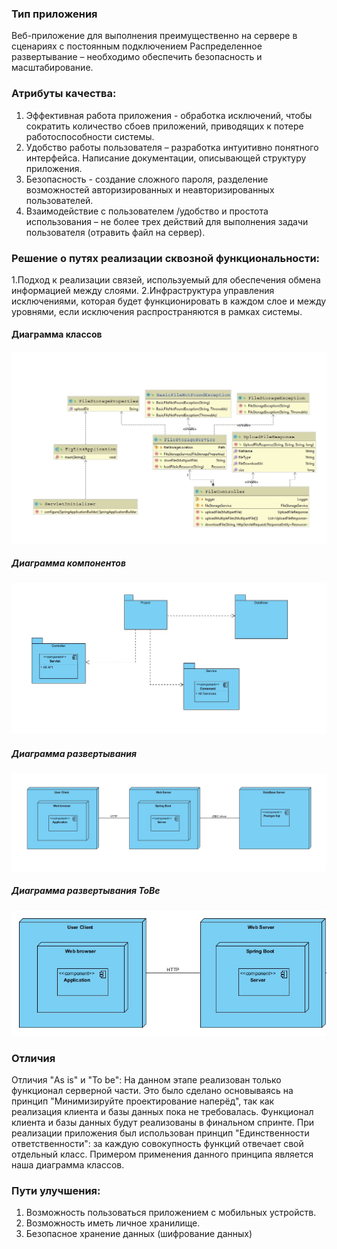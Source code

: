 ### Тип приложения 
Веб-приложение для выполнения преимущественно на сервере в сценариях с постоянным подключением
Распределенное развертывание – необходимо обеспечить безопасность и масштабирование.
### Атрибуты качества:
1. Эффективная работа приложения - обработка исключений, чтобы сократить количество сбоев приложений, приводящих к потере работоспособности системы.
2. Удобство работы пользователя – разработка интуитивно понятного интерфейса. Написание документации, описывающей структуру приложения. 
3. Безопасность - создание сложного пароля, разделение возможностей авторизированных и неавторизированных пользователей.
4. Взаимодействие с пользователем /удобство и простота использования – не более трех действий для выполнения задачи пользователя (отравить файл на сервер).
### Решение о путях реализации сквозной функциональности:
1.Подход к реализации связей, используемый для обеспечения обмена информацией между слоями.
2.Инфраструктура управления исключениями, которая будет функционировать в каждом слое и между уровнями, если исключения распространяются в рамках системы. 
#### Диаграмма классов
![Диаграмма классов](diagrams/ClassDiagramm.jpg)
##### Диаграмма компонентов
![Диаграмма компонентов](diagrams/ComponentDiagram.jpg)
##### Диаграмма развертывания
![Диаграмма развертывания](diagrams/DeploymentDiagramm.jpg)
##### Диаграмма развертывания ToBe
![Диаграмма развертывания ToBe](diagrams/ToBe.PNG)
### Отличия
Отличия "As is" и "To be": На данном этапе реализован только функционал серверной части. Это было сделано основываясь на принцип "Минимизируйте проектирование наперёд",
так как реализация клиента и базы данных пока не требовалась. Функционал клиента и базы данных будут реализованы в финальном спринте. 
При реализации приложения был использован принцип "Единственности ответственности": за каждую совокупность функций отвечает свой отдельный класс.
Примером применения данного принципа является наша диаграмма классов.
### Пути улучшения:
1. Возможность пользоваться приложением с мобильных устройств.
2. Возможность иметь личное хранилище.
3. Безопасное хранение данных (шифрование данных)
